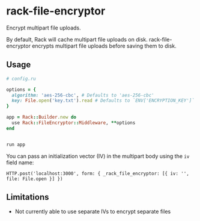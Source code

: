 # rack-file-encryptor

Encrypt multipart file uploads.

By default, Rack will cache multipart file uploads on disk. rack-file-encryptor encrypts
multipart file uploads before saving them to disk.

## Usage

```ruby
# config.ru

options = { 
  algorithm: 'aes-256-cbc', # Defaults to 'aes-256-cbc'
  key: File.open('key.txt').read # Defaults to `ENV['ENCRYPTION_KEY']` 
}

app = Rack::Builder.new do
  use Rack::FileEncryptor::Middleware, **options
end


run app
```

You can pass an initialization vector (IV) in the multipart body using the `iv` field name:

`HTTP.post('localhost:3000', form: { _rack_file_encryptor: [{ iv: '', file: File.open }] })`


## Limitations

* Not currently able to use separate IVs to encrypt separate files 